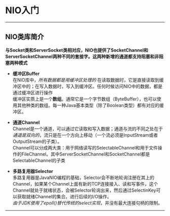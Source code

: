 # NIO入门 #  
***
## NIO类库简介 ##
**与Socket类和ServerSocket类相对应，NIO也提供了SocketChannel和ServerSocketChannel两种不同的套接字。这两种新增的通道都支持阻塞和非阻塞两种模式**

* **缓冲区Buffer**  
在NIO库中，*所有数据都是用缓冲区处理的*  在读取数据时，它是直接读取到缓冲区中的；在写入数据时，写入到缓冲区。任何时候访问NIO中的数据，都是通过缓冲区进行操作  
缓冲区实质上是一个**数组**。通常它是一个字节数组（ByteBuffer），也可以使用其他种类的数组。每一种Java基本类型（除了Boolean类型）都有对应的缓冲区。 
  
* **通道Channel**  
Channel是一个通道，可以通过它读取和写入数据；通道与流的不同之处在于*通道是双向的*，流只是在一个方向上移动（一个流必须是InputStream或者OutputStream的子类）。  
Channel可以分成两大类：用于网络读写的SelectableChannel和用于文件操作的FileChannel。其中ServerSocketChannel和SocketChannel都是SelectableChannel的子类	

* **多路复用器Selector**  
多路复用器是JavaNIO编程的基础，Selector会不断地轮询注册在其上的Channel，如果某个Channel上面有新的TCP连接接入、读和写事件，这个Channel就处于就绪状态，会被Selector轮询出来，然后通过SelectinKey可以获取就绪Channel的集合。进行后续的I/O操作。  
*由于JDK使用了epoll()替代传统的select实现*，并没有最大连接句柄的限制。

----------
